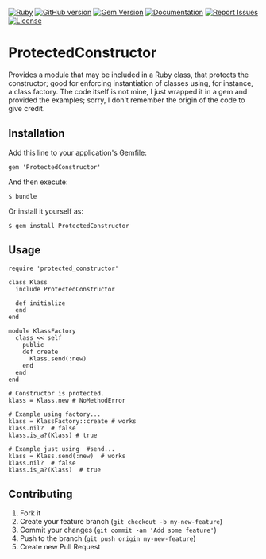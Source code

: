 [![Ruby](https://github.com/gangelo/ProtectedConstructor/actions/workflows/ruby.yml/badge.svg)](https://github.com/gangelo/ProtectedConstructor/actions/workflows/ruby.yml)
[![GitHub version](http://badge.fury.io/gh/gangelo%2FProtectedConstructor.svg?refresh=6)](http://badge.fury.io/gh/gangelo%2FProtectedConstructor.svg)
[![Gem Version](https://badge.fury.io/rb/ProtectedConstructor.svg?refresh=6)](https://badge.fury.io/rb/ProtectedConstructor.svg)
[![Documentation](http://img.shields.io/badge/docs-rdoc.info-blue.svg)](http://www.rubydoc.info/gems/ProtectedConstructor/)
[![Report Issues](https://img.shields.io/badge/report-issues-red.svg)](https://github.com/gangelo/ProtectedConstructor/issues)
[![License](http://img.shields.io/badge/license-MIT-yellowgreen.svg)](#license)

# ProtectedConstructor
Provides a module that may be included in a Ruby class, that protects the constructor; good for enforcing
instantiation of classes using, for instance, a class factory. The code itself is not mine, I just wrapped it
in a gem and provided the examples; sorry, I don't remember the origin of the code to give credit.

## Installation

Add this line to your application's Gemfile:

    gem 'ProtectedConstructor'

And then execute:

    $ bundle

Or install it yourself as:

    $ gem install ProtectedConstructor

## Usage

    require 'protected_constructor'

    class Klass
      include ProtectedConstructor

      def initialize
      end
    end

    module KlassFactory
      class << self
        public
        def create
          Klass.send(:new)
        end
      end
    end

    # Constructor is protected.
    klass = Klass.new # NoMethodError

    # Example using factory...
    klass = KlassFactory::create # works
    klass.nil?  # false
    klass.is_a?(Klass) # true

    # Example just using  #send...
    klass = Klass.send(:new)  # works
    klass.nil?  # false
    klass.is_a?(Klass)  # true

## Contributing

1. Fork it
2. Create your feature branch (`git checkout -b my-new-feature`)
3. Commit your changes (`git commit -am 'Add some feature'`)
4. Push to the branch (`git push origin my-new-feature`)
5. Create new Pull Request
